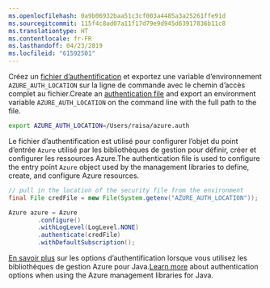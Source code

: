 ```yaml
---
ms.openlocfilehash: 0a9b06932baa51c3cf003a4485a3a25261ffe91d
ms.sourcegitcommit: 115f4c8ad07a11f17d79e9d945d63917836b11c8
ms.translationtype: HT
ms.contentlocale: fr-FR
ms.lasthandoff: 04/23/2019
ms.locfileid: "61592501"
---
```

<span data-ttu-id="05c7c-101">Créez un [fichier d’authentification](../java-sdk-azure-authenticate.md#mgmt-file) et exportez une variable d’environnement `AZURE_AUTH_LOCATION` sur la ligne de commande avec le chemin d’accès complet au fichier.</span><span class="sxs-lookup"><span data-stu-id="05c7c-101">Create an [authentication file](../java-sdk-azure-authenticate.md#mgmt-file) and export an environment variable `AZURE_AUTH_LOCATION` on the command line with the full path to the file.</span></span>

```bash
export AZURE_AUTH_LOCATION=/Users/raisa/azure.auth
```

<span data-ttu-id="05c7c-102">Le fichier d’authentification est utilisé pour configurer l’objet du point d’entrée `Azure` utilisé par les bibliothèques de gestion pour définir, créer et configurer les ressources Azure.</span><span class="sxs-lookup"><span data-stu-id="05c7c-102">The authentication file is used to configure the entry point `Azure` object used by the management libraries to define, create, and configure Azure resources.</span></span>

```java
// pull in the location of the security file from the environment 
final File credFile = new File(System.getenv("AZURE_AUTH_LOCATION"));

Azure azure = Azure
        .configure()
        .withLogLevel(LogLevel.NONE)
        .authenticate(credFile)
        .withDefaultSubscription();
```

<span data-ttu-id="05c7c-103">[En savoir plus](../java-sdk-azure-authenticate.md#mgmt-auth) sur les options d’authentification lorsque vous utilisez les bibliothèques de gestion Azure pour Java.</span><span class="sxs-lookup"><span data-stu-id="05c7c-103">[Learn more](../java-sdk-azure-authenticate.md#mgmt-auth) about authentication options when using the Azure management libraries for Java.</span></span>